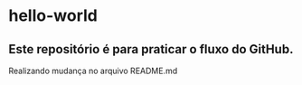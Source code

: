 # hello-world
Este repositório é para praticar o fluxo do GitHub.
----------------------------------------------------
Realizando mudança no arquivo README.md
